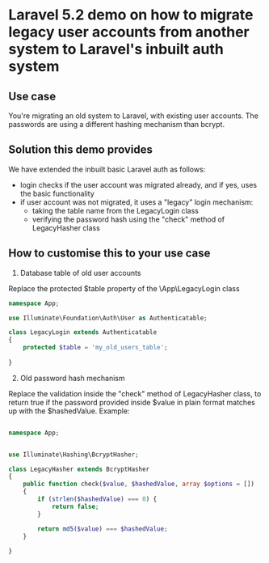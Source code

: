 # Laravel 5.2 demo on how to migrate legacy user accounts from another system to Laravel's inbuilt auth system

## Use case

You're migrating an old system to Laravel, with existing user accounts. The passwords are using a different hashing mechanism than bcrypt.

## Solution this demo provides

We have extended the inbuilt basic Laravel auth as follows:
- login checks if the user account was migrated already, and if yes, uses the basic functionality
- if user account was not migrated, it uses a "legacy" login mechanism:
    - taking the table name from the LegacyLogin class
    - verifying the password hash using the "check" method of LegacyHasher class
    
## How to customise this to your use case

1. Database table of old user accounts

Replace the protected $table property of the \App\LegacyLogin class

```php
namespace App;

use Illuminate\Foundation\Auth\User as Authenticatable;

class LegacyLogin extends Authenticatable
{
    protected $table = 'my_old_users_table';
    
}
```

2. Old password hash mechanism

Replace the validation inside the "check" method of LegacyHasher class, to return true if the password provided inside $value in plain format matches up with the $hashedValue. Example:

```php

namespace App;


use Illuminate\Hashing\BcryptHasher;

class LegacyHasher extends BcryptHasher
{
    public function check($value, $hashedValue, array $options = [])
    {
        if (strlen($hashedValue) === 0) {
            return false;
        }

        return md5($value) === $hashedValue;
    }
    
}
```